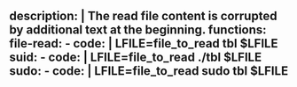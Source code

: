 description: |
  The read file content is corrupted by additional text at the beginning.
functions:
  file-read:
    - code: |
        LFILE=file_to_read
        tbl $LFILE
  suid:
    - code: |
        LFILE=file_to_read
        ./tbl $LFILE
  sudo:
    - code: |
        LFILE=file_to_read
        sudo tbl $LFILE
---
